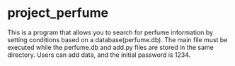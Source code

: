 # project_perfume

This is a program that allows you to search for perfume information by setting conditions based on a database(perfume.db).
The main file must be executed while the perfume.db and add.py files are stored in the same directory.
Users can add data, and the initial password is 1234.
